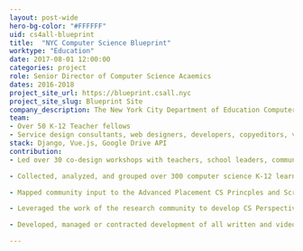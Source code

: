 ```yaml
---
layout: post-wide
hero-bg-color: "#FFFFFF"
uid: cs4all-blueprint
title:  "NYC Computer Science Blueprint"
worktype: "Education"
date: 2017-08-01 12:00:00
categories: project
role: Senior Director of Computer Science Acaemics
dates: 2016-2018
project_site_url: https://blueprint.csall.nyc
project_site_slug: Blueprint Site
company_description: The New York City Department of Education Computer Science Blueprint is designed to be the academic and implementation guide for the Computer Science for All initiative at all levels of the NYC school system - serving 1.1. million students across over 1800 schools. 
team:
- Over 50 K-12 Teacher fellows
- Service design consultants, web designers, developers, copyeditors, videographers, and interns
stack: Django, Vue.js, Google Drive API
contribution:
- Led over 30 co-design workshops with teachers, school leaders, community-based organizations, industry leaders, and education researchers to gather constraints and priorities for implementation and academic challenges to introducing computer science education as a new subject into schools by training teachers with no prior content knowledge.

- Collected, analyzed, and grouped over 300 computer science K-12 learning objectives from teachers and community.

- Mapped community input to the Advanced Placement CS Princples and Scratch Computational Thinking frameworks.

- Leveraged the work of the research community to develop CS Perspectives - Explorer, Creator, Innovator and Citizen - to provide teachers with a flexible learning progression that wasn't rigidly mapped to grades.

- Developed, managed or contracted development of all written and video content.

---
```


<div class="showcase">
    
</div>